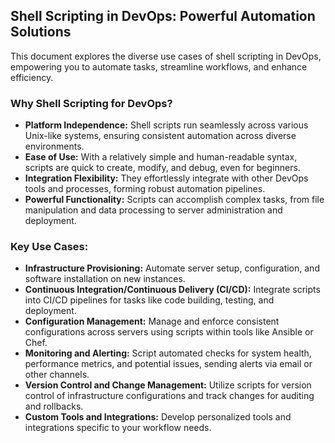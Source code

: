 ## Shell Scripting in DevOps: Powerful Automation Solutions

This document explores the diverse use cases of shell scripting in DevOps, empowering you to automate tasks, streamline workflows, and enhance efficiency.

### Why Shell Scripting for DevOps?

* **Platform Independence:** Shell scripts run seamlessly across various Unix-like systems, ensuring consistent automation across diverse environments.
* **Ease of Use:** With a relatively simple and human-readable syntax, scripts are quick to create, modify, and debug, even for beginners.
* **Integration Flexibility:** They effortlessly integrate with other DevOps tools and processes, forming robust automation pipelines.
* **Powerful Functionality:** Scripts can accomplish complex tasks, from file manipulation and data processing to server administration and deployment.

### Key Use Cases:

* **Infrastructure Provisioning:** Automate server setup, configuration, and software installation on new instances.
* **Continuous Integration/Continuous Delivery (CI/CD):** Integrate scripts into CI/CD pipelines for tasks like code building, testing, and deployment.
* **Configuration Management:** Manage and enforce consistent configurations across servers using scripts within tools like Ansible or Chef.
* **Monitoring and Alerting:** Script automated checks for system health, performance metrics, and potential issues, sending alerts via email or other channels.
* **Version Control and Change Management:** Utilize scripts for version control of infrastructure configurations and track changes for auditing and rollbacks.
* **Custom Tools and Integrations:** Develop personalized tools and integrations specific to your workflow needs.